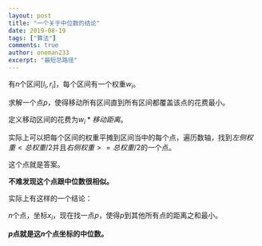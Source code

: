```yaml
---
layout: post
title: "一个关于中位数的结论"
date: 2019-08-19
tags: ["算法"]
comments: true
author: oneman233
excerpt: "最短总路径"
---
```


有$n$个区间$[l_i,r_i]$，每个区间有一个权重$w_i$。

求解一个点$p$，使得移动所有区间直到所有区间都覆盖该点的花费最小。

定义移动区间的花费为$w_i*移动距离$。

实际上可以把每个区间的权重平摊到区间当中的每个点，遍历数轴，找到$左侧权重<总权重/2$并且$右侧权重>=总权重/2$的一个点。

这个点就是答案。

**不难发现这个点跟中位数很相似。**

实际上有这样的一个结论：

$n$个点，坐标$x_i$，现在找一点$p$，使得$p$到其他所有点的距离之和最小。

**$p$点就是这$n$个点坐标的中位数。**